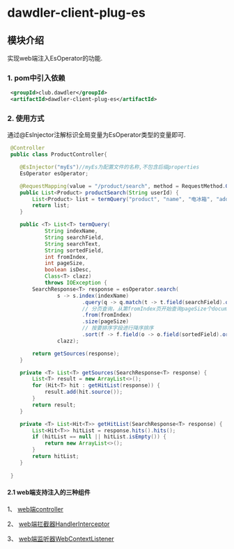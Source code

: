 # dawdler-client-plug-es

## 模块介绍

实现web端注入EsOperator的功能.

### 1. pom中引入依赖

```xml
 <groupId>club.dawdler</groupId>
 <artifactId>dawdler-client-plug-es</artifactId>
```

### 2. 使用方式

通过@EsInjector注解标识全局变量为EsOperator类型的变量即可.

```java
 @Controller
 public class ProductController{

    @EsInjector("myEs")//myEs为配置文件的名称,不包含后缀properties
    EsOperator esOperator;

    @RequestMapping(value = "/product/search", method = RequestMethod.GET)
    public List<Product> productSearch(String userId) {
        List<Product> list = termQuery("product", "name", "电冰箱", "addTime", 0, 10, false, Product.class);
        return list;
    }

	public <T> List<T> termQuery(
			String indexName,
            String searchField,
			String searchText,
			String sortedField,
			int fromIndex,
			int pageSize,
			boolean isDesc,
			Class<T> clazz)
			throws IOException {
		SearchResponse<T> response = esOperator.search(
				s -> s.index(indexName)
						.query(q -> q.match(t -> t.field(searchField).query(searchText)))
						// 分页查询，从第fromIndex页开始查询pageSize个document
						.from(fromIndex)
						.size(pageSize)
						// 按要排序字段进行降序排序
						.sort(f -> f.field(o -> o.field(sortedField).order(isDesc ? SortOrder.Desc : SortOrder.Asc))),
				clazz);

		return getSources(response);
	}

	private <T> List<T> getSources(SearchResponse<T> response) {
		List<T> result = new ArrayList<>();
		for (Hit<T> hit : getHitList(response)) {
			result.add(hit.source());
		}
		return result;
	}

	private <T> List<Hit<T>> getHitList(SearchResponse<T> response) {
		List<Hit<T>> hitList = response.hits().hits();
		if (hitList == null || hitList.isEmpty()) {
			return new ArrayList<>();
		}
		return hitList;
	}
 
 }

```

#### 2.1 web端支持注入的三种组件

1、 [web端controller](../../dawdler-client-plug-web/README.md#3-controller注解)

2、 [web端拦截器HandlerInterceptor](../../dawdler-client-plug-web/README.md#5-HandlerInterceptor-拦截器)

3、 [web端监听器WebContextListener](../../dawdler-client-plug-web/README.md#6-webcontextlistener-监听器)
